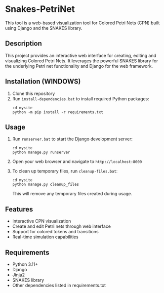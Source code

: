 # Snakes-PetriNet

This tool is a web-based visualization tool for Colored Petri Nets (CPN) built using Django and the SNAKES library.

## Description
This project provides an interactive web interface for creating, editing and visualizing Colored Petri Nets. It leverages the powerful SNAKES library for the underlying Petri net functionality and Django for the web framework.

## Installation (WINDOWS)

1. Clone this repository
2. Run `install-dependencies.bat` to install required Python packages:
   ```
   cd mysite
   python -m pip install -r requirements.txt
   ```

## Usage

1. Run `runserver.bat` to start the Django development server:
   ```
   cd mysite
   python manage.py runserver
   ```
2. Open your web browser and navigate to `http://localhost:8000`

3. To clean up temporary files, run `cleanup-files.bat`:
   ```
   cd mysite
   python manage.py cleanup_files
   ```
   This will remove any temporary files created during usage.

## Features

- Interactive CPN visualization
- Create and edit Petri nets through web interface
- Support for colored tokens and transitions
- Real-time simulation capabilities

## Requirements

- Python 3.11+
- Django
- Jinja2
- SNAKES library
- Other dependencies listed in requirements.txt
